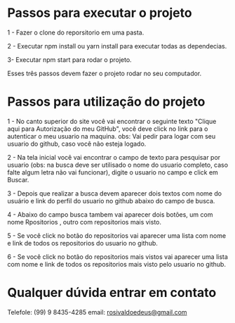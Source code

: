 

# Passos para executar o projeto

1 - Fazer o clone do reporsitorio em uma pasta.

2 - Executar npm install ou yarn install para executar todas as dependecias.

3- Executar npm start para rodar o projeto.

Esses três passos devem fazer o projeto rodar no seu computador.

# Passos para utilização do projeto

1 - No canto superior do site você vai encontrar o seguinte texto "Clique aqui para Autorização do meu GitHub", você deve click no link para o autenticar o meu usuario na maquina. obs: Vai pedir para logar com seu usuario do github, caso você não esteja logado.

2 - Na tela inicial você vai encontrar o campo de texto para pesquisar por usuario (obs: na busca deve ser utilisado o nome do usuario completo, caso falte algum letra não vai funcionar), digite o usuario no campo e click em Buscar.

3 - Depois que realizar a busca devem aparecer dois textos com nome do usuário e link do perfil do usuario no github abaixo do campo de busca.

4 - Abaixo do campo busca tambem vai aparecer dois botões, um com nome Rpositorios , outro com repositorios mais visto.

5 - Se você click no botão do repositorios vai aparecer uma lista com nome e link de todos os repositorios do usuario no github.

6 - Se você click no botão do repositorios mais vistos vai aparecer uma lista com nome e link de todos os repositorios mais visto pelo usuario no github.


# Qualquer dúvida entrar em contato

Telefole: (99) 9 8435-4285
email:    rosivaldoedeus@gmail.com